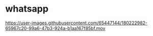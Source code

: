 # whatsapp




https://user-images.githubusercontent.com/65447144/180222982-65967c20-99a6-47b3-924a-b1aa167f85bf.mov

